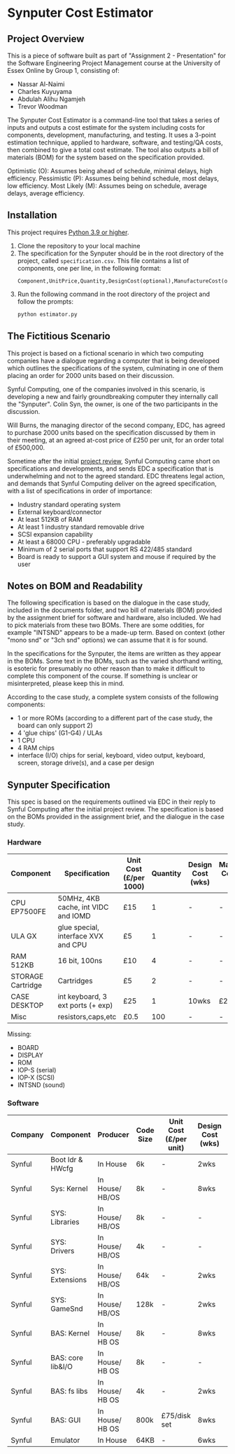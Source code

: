 # Synputer Cost Estimator


## Project Overview
This is a piece of software built as part of "Assignment 2 - Presentation" for the Software Engineering Project Management course at the University of Essex Online by Group 1, consisting of:
- Nassar Al-Naimi
- Charles Kuyuyama
- Abdulah Alihu Ngamjeh
- Trevor Woodman

The Synputer Cost Estimator is a command-line tool that takes a series of inputs and outputs a cost estimate for the system including costs for components, development, manufacturing, and testing. It uses a 3-point estimation technique, applied to hardware, software, and testing/QA costs, then combined to give a total cost estimate. The tool also outputs a bill of materials (BOM) for the system based on the specification provided.

Optimistic (O): Assumes being ahead of schedule, minimal delays, high efficiency.
Pessimistic (P): Assumes being behind schedule, most delays, low efficiency.
Most Likely (M): Assumes being on schedule, average delays, average efficiency.

## Installation
This project requires [Python 3.9 or higher](https://www.python.org/downloads/).

1. Clone the repository to your local machine
2. The specification for the Synputer should be in the root directory of the project, called `specification.csv`. This file contains a list of components, one per line, in the following format:
    ```
    Component,UnitPrice,Quantity,DesignCost(optional),ManufactureCost(optional),RedesignCost(optional)
    ```
3. Run the following command in the root directory of the project and follow the prompts:
    ```bash
    python estimator.py
    ```

## The Fictitious Scenario
This project is based on a fictional scenario in which two computing companies have a dialogue regarding a computer that is being developed which outlines the specifications of the system, culminating in one of them placing an order for 2000 units based on their discussion.

Synful Computing, one of the companies involved in this scenario, is developing a new and fairly groundbreaking computer they internally call the "Synputer". Colin Syn, the owner, is one of the two participants in the discussion.

Will Burns, the managing director of the second company, EDC, has agreed to purchase 2000 units based on the specification discussed by them in their meeting, at an agreed at-cost price of £250 per unit, for an order total of £500,000.

Sometime after the initial [project review](https://essex.trevorwoodman.ca/pages/module6/assignment1/m6a1.html), Synful Computing came short on specifications and developments, and sends EDC a specification that is underwhelming and not to the agreed standard. EDC threatens legal action, and demands that Synful Computing deliver on the agreed specification, with a list of specifications in order of importance:
- Industry standard operating system
- External keyboard/connector
- At least 512KB of RAM
- At least 1 industry standard removable drive
- SCSI expansion capability
- At least a 68000 CPU - preferably upgradable
- Minimum of 2 serial ports that support RS 422/485 standard
- Board is ready to support a GUI system and mouse if required by the user

## Notes on BOM and Readability
The following specification is based on the dialogue in the case study, included in the documents folder, and two bill of materials (BOM) provided by the assignment brief for software and hardware, also included. We had to pick materials from these two BOMs. There are some oddities, for example "INTSND" appears to be a made-up term. Based on context (other "mono snd" or "3ch snd" options) we can assume that it is for sound.

In the specifications for the Synputer, the items are written as they appear in the BOMs. Some text in the BOMs, such as the varied shorthand writing, is esoteric for presumably no other reason than to make it difficult to complete this component of the course. If something is unclear or misinterpreted, please keep this in mind.

According to the case study, a complete system consists of the following components:
- 1 or more ROMs (according to a different part of the case study, the board can only support 2)
- 4 'glue chips' (G1-G4) / ULAs
- 1 CPU
- 4 RAM chips
- interface (I/O) chips for serial, keyboard, video output, keyboard, screen, storage drive(s), and a case per design

## Synputer Specification
This spec is based on the requirements outlined via EDC in their reply to Synful Computing after the initial project review. The specification is based on the BOMs provided in the assignment brief, and the dialogue in the case study.


### Hardware
| Component | Specification | Unit Cost (£/per 1000) | Quantity | Design Cost (wks) | Manufacture Cost (£/per 1000) | Redesign Cost (wks) |
| --- | --- | --- | --- | --- | --- | --- |
| CPU EP7500FE | 50MHz, 4KB cache, int VIDC and IOMD | £15 | 1 | - | - | 4wks |
| ULA GX | glue special, interface XVX and CPU | £5 | 1 | - | - | 3wks |
| RAM 512KB | 16 bit, 100ns | £10 | 4 | - | - | 2wks |
| STORAGE Cartridge | Cartridges | £5 | 2 | - | - | 2wks |
| CASE DESKTOP | int keyboard, 3 ext ports (+ exp) | £25 | 1 | 10wks | £20 | 5wks |
| Misc | resistors,caps,etc | £0.5 | 100 | - | - | - |

Missing:
- BOARD
- DISPLAY
- ROM
- IOP-S (serial)
- IOP-X (SCSI)
- INTSND (sound)



### Software
| Company | Component | Producer | Code Size | Unit Cost (£/per unit) | Design Cost (wks) | Redesign Cost (wks) |
| --- | --- | --- | --- | --- | --- | --- |
| Synful | Boot ldr & HWcfg | In House | 6k | - | 2wks | 2wks |
| Synful | Sys: Kernel | In House/ HB/OS | 8k | - | 8wks | 6wks |
| Synful | SYS: Libraries | In House/ HB/OS | 8k | - | - | 4wks |
| Synful | SYS: Drivers | In House/ HB/OS | 4k | - | - | 2wks |
| Synful | SYS: Extensions | In House/ HB/OS | 64k | - | 2wks | 3wks |
| Synful | SYS: GameSnd | In House/ HB/OS | 128k | - | 2wks | 2wks |
| Synful | BAS: Kernel | In House/ HB OS | 8k | - | 8wks | 4wks |
| Synful | BAS: core lib&I/O | In House/ HB OS | 8k | - | - | 4wks |
| Synful | BAS: fs libs | In House/ HB OS | 4k | - | 2wks | 2wks |
| Synful | BAS: GUI | In House/ HB OS | 800k | £75/disk set | 8wks | 4wks |
| Synful | Emulator | In House | 64KB | - | 6wks | 2wks |

